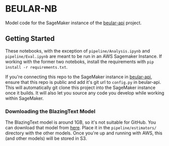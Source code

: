 # BEULAR-NB

Model code for the SageMaker instance of the [beular-api](https://github.com/csmcallister/beular-api) project.

## Getting Started

These notebooks, with the exception of `pipeline/Analysis.ipynb` and `pipeline/Eval.ipynb` are meant to be run in an AWS Sagemaker Instance. If working with the former two noteboks, install the requirements with `pip install -r requirements.txt`.

If you're connecting this repo to the SageMaker instance in [beular-api](https://github.com/csmcallister/beular-api), ensure that this repo is public and add it's git url to `config.py` in beular-api. This will automatically git clone this project into the SageMaker instance once it builds. It will also let you source any code you develop while working within SageMaker.

### Downloading the BlazingText Model

The BlazingText model is around 1GB, so it's not suitable for GitHub. You can download that model from [here](https://drive.google.com/file/d/16EG0Zfj-ChdzM_R_W9cBKEHxpcNYMSku/view?usp=sharing). Place it in the `pipeline/estimators/` directory with the other models. Once you're up and running with AWS, this (and other models) will be stored in S3.
